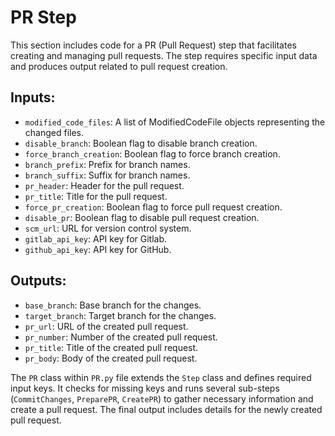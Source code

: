 
# PR Step

This section includes code for a PR (Pull Request) step that facilitates creating and managing pull requests. The step requires specific input data and produces output related to pull request creation.

## Inputs:
- `modified_code_files`: A list of ModifiedCodeFile objects representing the changed files.
- `disable_branch`: Boolean flag to disable branch creation.
- `force_branch_creation`: Boolean flag to force branch creation.
- `branch_prefix`: Prefix for branch names.
- `branch_suffix`: Suffix for branch names.
- `pr_header`: Header for the pull request.
- `pr_title`: Title for the pull request.
- `force_pr_creation`: Boolean flag to force pull request creation.
- `disable_pr`: Boolean flag to disable pull request creation.
- `scm_url`: URL for version control system.
- `gitlab_api_key`: API key for Gitlab.
- `github_api_key`: API key for GitHub.

## Outputs:
- `base_branch`: Base branch for the changes.
- `target_branch`: Target branch for the changes.
- `pr_url`: URL of the created pull request.
- `pr_number`: Number of the created pull request.
- `pr_title`: Title of the created pull request.
- `pr_body`: Body of the created pull request.

The `PR` class within `PR.py` file extends the `Step` class and defines required input keys. It checks for missing keys and runs several sub-steps (`CommitChanges`, `PreparePR`, `CreatePR`) to gather necessary information and create a pull request. The final output includes details for the newly created pull request.